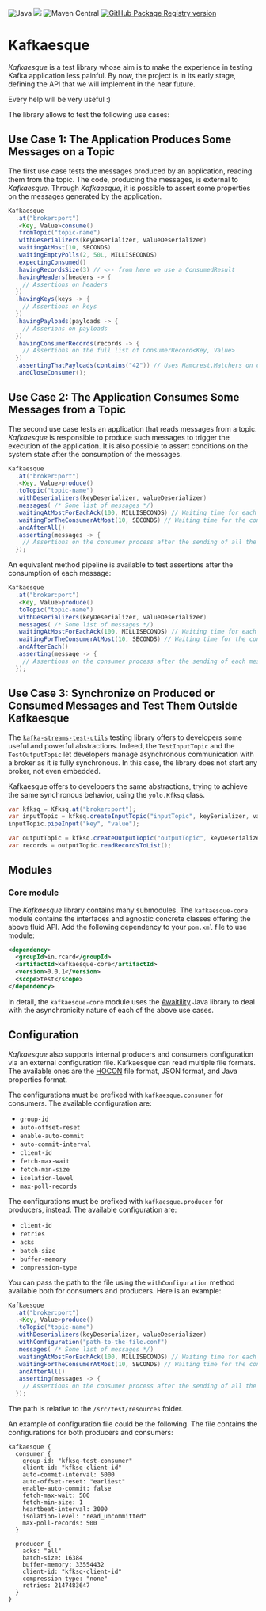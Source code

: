![Java](https://img.shields.io/badge/java-11-%23ED8B00.svg?logo=openjdk)
![](https://github.com/rcardin/kafkaesque/workflows/Kafkaesque/badge.svg)
![Maven Central](https://img.shields.io/maven-central/v/in.rcard/kafkaesque-core)
[![GitHub Package Registry version](https://img.shields.io/github/v/release/rcardin/kafkaesque)]()

# Kafkaesque
_Kafkaesque_ is a test library whose aim is to make the experience in testing Kafka application less painful. By now, the project is in its early stage, defining the API that we will implement in the near future.

Every help will be very useful :)

The library allows to test the following use cases:

## Use Case 1: The Application Produces Some Messages on a Topic

The first use case tests the messages produced by an application, reading them from the topic. The code, producing the messages, is external to _Kafkaesque_. Through _Kafkaesque_, it is possible to assert some properties on the messages generated by the application.

```java
Kafkaesque
  .at("broker:port")
  .<Key, Value>consume()
  .fromTopic("topic-name")
  .withDeserializers(keyDeserializer, valueDeserializer)
  .waitingAtMost(10, SECONDS)
  .waitingEmptyPolls(2, 50L, MILLISECONDS)
  .expectingConsumed()
  .havingRecordsSize(3) // <-- from here we use a ConsumedResult
  .havingHeaders(headers -> {
    // Assertions on headers
  })
  .havingKeys(keys -> {
    // Assertions on keys
  })
  .havingPayloads(payloads -> {
    // Asserions on payloads
  })
  .havingConsumerRecords(records -> {
    // Assertions on the full list of ConsumerRecord<Key, Value>
  })
  .assertingThatPayloads(contains("42")) // Uses Hamcrest.Matchers on collections :)
  .andCloseConsumer();
```

## Use Case 2: The Application Consumes Some Messages from a Topic

The second use case tests an application that reads messages from a topic. _Kafkaesque_ is responsible to produce such messages to trigger the execution of the application. It is also possible to assert conditions on the system state after the consumption of the messages.

```java
Kafkaesque
  .at("broker:port")
  .<Key, Value>produce()
  .toTopic("topic-name")
  .withDeserializers(keyDeserializer, valueDeserializer)
  .messages( /* Some list of messages */)
  .waitingAtMostForEachAck(100, MILLISECONDS) // Waiting time for each ack from the broker
  .waitingForTheConsumerAtMost(10, SECONDS) // Waiting time for the consumer to read one / all the messages
  .andAfterAll()
  .asserting(messages -> {
    // Assertions on the consumer process after the sending of all the messages
  });
```

An equivalent method pipeline is available to test assertions after the consumption of each message:

```java
Kafkaesque
  .at("broker:port")
  .<Key, Value>produce()
  .toTopic("topic-name")
  .withDeserializers(keyDeserializer, valueDeserializer)
  .messages( /* Some list of messages */)
  .waitingAtMostForEachAck(100, MILLISECONDS) // Waiting time for each ack from the broker
  .waitingForTheConsumerAtMost(10, SECONDS) // Waiting time for the consumer to read one / all the messages
  .andAfterEach()
  .asserting(message -> {
    // Assertions on the consumer process after the sending of each message
  });
```

## Use Case 3: Synchronize on Produced or Consumed Messages and Test Them Outside Kafkaesque

The [`kafka-streams-test-utils`](https://kafka.apache.org/documentation/streams/developer-guide/testing.html) testing library offers to developers some useful and powerful abstractions. Indeed, the `TestInputTopic` and the `TestOutputTopic` let developers manage asynchronous communication with a broker as it is fully synchronous. In this case, the library does not start any broker, not even embedded.

Kafkaesque offers to developers the same abstractions, trying to achieve the same synchronous behavior, using the `yolo.Kfksq` class.

```java
var kfksq = Kfksq.at("broker:port");
var inputTopic = kfksq.createInputTopic("inputTopic", keySerializer, valueSerializer);
inputTopic.pipeInput("key", "value");

var outputTopic = kfksq.createOutputTopic("outputTopic", keyDeserializer, valueDeserializer);
var records = outputTopic.readRecordsToList();
```

## Modules

### Core module

The _Kafkaesque_ library contains many submodules. The `kafkaesque-core` module contains the interfaces and agnostic concrete classes offering the above fluid API. Add the following dependency to your `pom.xml` file to use module:

```xml
<dependency>
  <groupId>in.rcard</groupId>
  <artifactId>kafkaesque-core</artifactId>
  <version>0.0.1</version>
  <scope>test</scope>
</dependency>
```

In detail, the `kafkaesque-core` module uses the [Awaitility](http://www.awaitility.org/) Java library to deal with the asynchronicity nature of each of the above use cases.

## Configuration

_Kafkaesque_ also supports internal producers and consumers configuration via an external configuration file. Kafkaesque can read multiple file formats. The available ones are the [HOCON](https://github.com/lightbend/config/blob/main/HOCON.md) file format, JSON format, and Java properties format.

The configurations must be prefixed with `kafkaesque.consumer` for consumers. The available configuration are:

* `group-id`
* `auto-offset-reset`
* `enable-auto-commit`
* `auto-commit-interval`
* `client-id`
* `fetch-max-wait`
* `fetch-min-size`
* `isolation-level`
* `max-poll-records`

The configurations must be prefixed with `kafkaesque.producer` for producers, instead. The available configuration are:

* `client-id`
* `retries`
* `acks`
* `batch-size`
* `buffer-memory`
* `compression-type`

You can pass the path to the file using the `withConfiguration` method available both for consumers and producers. Here is an example:

```java
Kafkaesque
  .at("broker:port")
  .<Key, Value>produce()
  .toTopic("topic-name")
  .withDeserializers(keyDeserializer, valueDeserializer)
  .withConfiguration("path-to-the-file.conf")
  .messages( /* Some list of messages */)
  .waitingAtMostForEachAck(100, MILLISECONDS) // Waiting time for each ack from the broker
  .waitingForTheConsumerAtMost(10, SECONDS) // Waiting time for the consumer to read one / all the messages
  .andAfterAll()
  .asserting(messages -> {
    // Assertions on the consumer process after the sending of all the messages
  });
```

The path is relative to the `/src/test/resources` folder.

An example of configuration file could be the following. The file contains the configurations for both producers and consumers:

```hocon
kafkaesque {
  consumer {
    group-id: "kfksq-test-consumer"
    client-id: "kfksq-client-id"
    auto-commit-interval: 5000
    auto-offset-reset: "earliest"
    enable-auto-commit: false
    fetch-max-wait: 500
    fetch-min-size: 1
    heartbeat-interval: 3000
    isolation-level: "read_uncommitted"
    max-poll-records: 500
  }

  producer {
    acks: "all"
    batch-size: 16384
    buffer-memory: 33554432
    client-id: "kfksq-client-id"
    compression-type: "none"
    retries: 2147483647
  }
}
```

